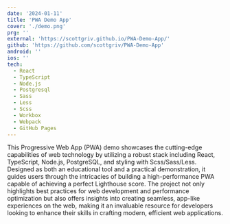 ```yaml
---
date: '2024-01-11'
title: 'PWA Demo App'
cover: './demo.png'
prg: ''
external: 'https://scottgriv.github.io/PWA-Demo-App/'
github: 'https://github.com/scottgriv/PWA-Demo-App'
android: ''
ios: ''
tech:
  - React
  - TypeScript
  - Node.js
  - Postgresql
  - Sass
  - Less
  - Scss
  - Workbox
  - Webpack
  - GitHub Pages
---
```


This Progressive Web App (PWA) demo showcases the cutting-edge capabilities of web technology by utilizing a robust stack including React, TypeScript, Node.js, PostgreSQL, and styling with Scss/Sass/Less. Designed as both an educational tool and a practical demonstration, it guides users through the intricacies of building a high-performance PWA capable of achieving a perfect Lighthouse score. The project not only highlights best practices for web development and performance optimization but also offers insights into creating seamless, app-like experiences on the web, making it an invaluable resource for developers looking to enhance their skills in crafting modern, efficient web applications.
